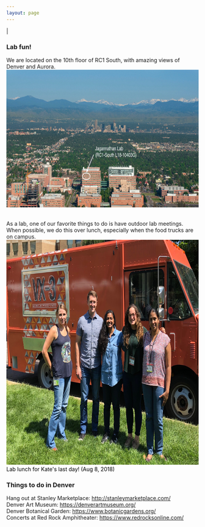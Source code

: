 ```yaml
---
layout: page
---
```

|

### Lab fun!   
We are located on the 10th floor of RC1 South, with amazing views of Denver and Aurora. 
<br>
<img src="/img/anschutz-picture.jpeg" style="width:750px !important;height:361px !important;" />
<br>
<br>

As a lab, one of our favorite things to do is have outdoor lab meetings. When possible, we do this over lunch, especially when the food trucks are on campus. 
<br>
<img src="/img/lab-lunch-1.jpeg" style="width:750px !important;height:590px !important;" />
<font color="black">Lab lunch for Kate's last day! (Aug 8, 2018)</font>
<br>

### Things to do in Denver

Hang out at Stanley Marketplace: http://stanleymarketplace.com/ <br>
Denver Art Museum: https://denverartmuseum.org/ <br>
Denver Botanical Garden: https://www.botanicgardens.org/ <br>
Concerts at Red Rock Amphitheater: https://www.redrocksonline.com/ <br>
